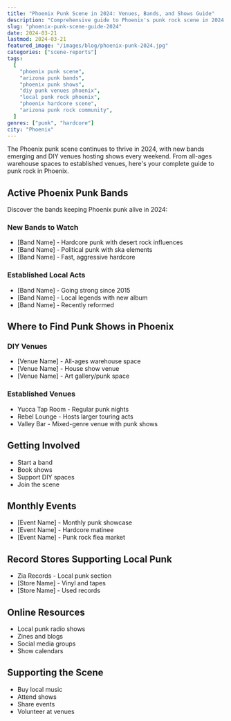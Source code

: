 ```yaml
---
title: "Phoenix Punk Scene in 2024: Venues, Bands, and Shows Guide"
description: "Comprehensive guide to Phoenix's punk rock scene in 2024. Discover local punk bands, DIY venues, upcoming shows, and how to get involved in the Arizona punk community."
slug: "phoenix-punk-scene-guide-2024"
date: 2024-03-21
lastmod: 2024-03-21
featured_image: "/images/blog/phoenix-punk-2024.jpg"
categories: ["scene-reports"]
tags:
  [
    "phoenix punk scene",
    "arizona punk bands",
    "phoenix punk shows",
    "diy punk venues phoenix",
    "local punk rock phoenix",
    "phoenix hardcore scene",
    "arizona punk rock community",
  ]
genres: ["punk", "hardcore"]
city: "Phoenix"
---
```


The Phoenix punk scene continues to thrive in 2024, with new bands emerging and DIY venues hosting shows every weekend. From all-ages warehouse spaces to established venues, here's your complete guide to punk rock in Phoenix.

## Active Phoenix Punk Bands

Discover the bands keeping Phoenix punk alive in 2024:

### New Bands to Watch

- [Band Name] - Hardcore punk with desert rock influences
- [Band Name] - Political punk with ska elements
- [Band Name] - Fast, aggressive hardcore

### Established Local Acts

- [Band Name] - Going strong since 2015
- [Band Name] - Local legends with new album
- [Band Name] - Recently reformed

## Where to Find Punk Shows in Phoenix

### DIY Venues

- [Venue Name] - All-ages warehouse space
- [Venue Name] - House show venue
- [Venue Name] - Art gallery/punk space

### Established Venues

- Yucca Tap Room - Regular punk nights
- Rebel Lounge - Hosts larger touring acts
- Valley Bar - Mixed-genre venue with punk shows

## Getting Involved

- Start a band
- Book shows
- Support DIY spaces
- Join the scene

## Monthly Events

- [Event Name] - Monthly punk showcase
- [Event Name] - Hardcore matinee
- [Event Name] - Punk rock flea market

## Record Stores Supporting Local Punk

- Zia Records - Local punk section
- [Store Name] - Vinyl and tapes
- [Store Name] - Used records

## Online Resources

- Local punk radio shows
- Zines and blogs
- Social media groups
- Show calendars

## Supporting the Scene

- Buy local music
- Attend shows
- Share events
- Volunteer at venues
